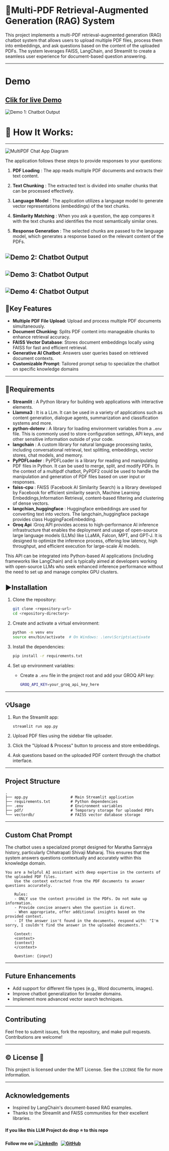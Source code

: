 # 🤖Multi-PDF Retrieval-Augmented Generation (RAG) System

This project implements a multi-PDF retrieval-augmented generation (RAG) chatbot system that allows users to upload multiple PDF files, process them into embeddings, and ask questions based on the content of the uploaded PDFs. The system leverages FAISS, LangChain, and Streamlit to create a seamless user experience for document-based question answering.

---
# Demo 
[Clik for live Demo](https://huggingface.co/spaces/NikhilMahajan/Multi-PDF-AI-Agent)
---
![Demo 1: Chatbot Output](img/1.png)


# 🎯 How It Works:
------------

![MultiPDF Chat App Diagram](img/flow.png)

The application follows these steps to provide responses to your questions:

1. **PDF Loading** : The app reads multiple PDF documents and extracts their text content.

2. **Text Chunking** : The extracted text is divided into smaller chunks that can be processed effectively.

3. **Language Model** : The application utilizes a language model to generate vector representations (embeddings) of the text chunks.

4. **Similarity Matching** : When you ask a question, the app compares it with the text chunks and identifies the most semantically similar ones.

5. **Response Generation** : The selected chunks are passed to the language model, which generates a response based on the relevant content of the PDFs.

![Demo 2: Chatbot Output](img/image.png)
---
![Demo 3: Chatbot Output](img/2.png)
---
![Demo 4: Chatbot Output](img/3.png)
---

## 🎯Key Features

- **Multiple PDF File Upload**: Upload and process multiple PDF documents simultaneously.
- **Document Chunking**: Splits PDF content into manageable chunks to enhance retrieval accuracy.
- **FAISS Vector Database**: Stores document embeddings locally using FAISS for fast and efficient retrieval.
- **Generative AI Chatbot**: Answers user queries based on retrieved document contexts.
- **Customizable Prompt**: Tailored prompt setup to specialize the chatbot on specific knowledge domains
---

## 🌟Requirements

- **Streamlit** : A Python library for building web applications with interactive elements.
- **Llamma3** : It is a LLm. It can be used in a variety of applications such as content generation, dialogue agents, summarization and classification systems and more.
- **python-dotenv** : A library for loading environment variables from a `.env` file. This is commonly used to store configuration settings, API keys, and other sensitive information outside of your code.
- **langchain** : A custom library for natural language processing tasks, including conversational retrieval, text splitting, embeddings, vector stores, chat models, and memory.
- **PyPDFLoader** : PyPDFLoader is a library for reading and manipulating PDF files in Python. It can be used to merge, split, and modify PDFs. In the context of a multipdf chatbot, PyPDF2 could be used to handle the manipulation and generation of PDF files based on user input or responses.
- **faiss-cpu** : FAISS (Facebook AI Similarity Search) is a library developed by Facebook for efficient similarity search, Machine Learning Embeddings,Information Retrieval, content-based filtering and clustering of dense vectors.
- **langchian_huggingface** : Huggingface embeddings are used for converting text into vectors. The langchain_huggingface package provides class HuggingFaceEmbedding.
- **Groq Api** :Groq API provides access to high-performance AI inference infrastructure that enables the deployment and usage of open-source large language models (LLMs) like LLaMA, Falcon, MPT, and GPT-J. It is designed to optimize the inference process, offering low latency, high throughput, and efficient execution for large-scale AI models.

This API can be integrated into Python-based AI applications (including frameworks like LangChain) and is typically aimed at developers working with open-source LLMs who seek enhanced inference performance without the need to set up and manage complex GPU clusters.





## ▶️Installation

1. Clone the repository:
   ```bash
   git clone <repository-url>
   cd <repository-directory>
   ```

2. Create and activate a virtual environment:
   ```bash
   python -m venv env
   source env/bin/activate  # On Windows: .\env\Scripts\activate
   ```

3. Install the dependencies:
   ```bash
   pip install -r requirements.txt
   ```

4. Set up environment variables:
   - Create a `.env` file in the project root and add your GROQ API key:
     ```bash
     GROQ_API_KEY=your_groq_api_key_here
     ```

---

## 💡Usage

1. Run the Streamlit app:
   ```bash
   streamlit run app.py
   ```

2. Upload PDF files using the sidebar file uploader.
3. Click the "Upload & Process" button to process and store embeddings.
4. Ask questions based on the uploaded PDF content through the chatbot interface.

---

## Project Structure

```
.
├── app.py                   # Main Streamlit application
├── requirements.txt         # Python dependencies
├── .env                     # Environment variables
├── pdf/                     # Temporary storage for uploaded PDFs
└── vectordb/                # FAISS vector database storage
```

---


## Custom Chat Prompt

The chatbot uses a specialized prompt designed for Maratha Samrajya history, particularly Chhatrapati Shivaji Maharaj. This ensures that the system answers questions contextually and accurately within this knowledge domain.

```text
You are a helpful AI assistant with deep expertise in the contents of the uploaded PDF files.
    Use the context extracted from the PDF documents to answer questions accurately.

    Rules:
    - ONLY use the context provided in the PDFs. Do not make up information.
    - Provide concise answers when the question is direct.
    - When appropriate, offer additional insights based on the provided context.
    - If the answer isn't found in the documents, respond with: "I'm sorry, I couldn't find the answer in the uploaded documents."

    Context:
    <context>
    {context}
    </context>

    Question: {input}

```

---

## Future Enhancements

- Add support for different file types (e.g., Word documents, images).
- Improve chatbot generalization for broader domains.
- Implement more advanced vector search techniques.

---

## Contributing

Feel free to submit issues, fork the repository, and make pull requests. Contributions are welcome!

---

## ©️ License 🪪

This project is licensed under the MIT License. See the `LICENSE` file for more information.

---

## Acknowledgements

- Inspired by LangChain's document-based RAG examples.
- Thanks to the Streamlit and FAISS communities for their excellent libraries.

#### **If you like this LLM Project do drop ⭐ to this repo**
#### Follow me on [![LinkedIn](https://img.shields.io/badge/linkedin-%230077B5.svg?style=for-the-badge&logo=linkedin&logoColor=white)](https://www.linkedin.com/in/nikhiljmahajan/) &nbsp; [![GitHub](https://img.shields.io/badge/github-%23121011.svg?style=for-the-badge&logo=github&logoColor=white)](https://github.com/NikhilMahajn/)


